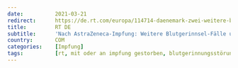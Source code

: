 ```yaml
---
date:          2021-03-21
redirect:      https://de.rt.com/europa/114714-daenemark-zwei-weitere-blutgerinnsel-faelle-nach-astrazeneca-impfung/
title:         RT DE
subtitle:      'Nach AstraZeneca-Impfung: Weitere Blutgerinnsel-Fälle und ein Todesfall in Dänemark'
country:       COM
categories:    [Impfung]
tags:          [rt, mit oder an impfung gestorben, blutgerinnungsstörungen, astrazeneca]
---
```

